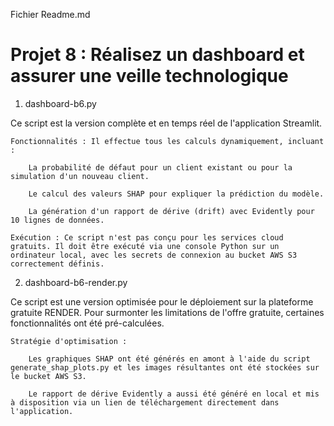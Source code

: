 Fichier Readme.md

# Projet 8 : Réalisez un dashboard  et assurer une veille technologique



1. dashboard-b6.py

Ce script est la version complète et en temps réel de l'application Streamlit.

    Fonctionnalités : Il effectue tous les calculs dynamiquement, incluant :

        La probabilité de défaut pour un client existant ou pour la simulation d'un nouveau client.

        Le calcul des valeurs SHAP pour expliquer la prédiction du modèle.

        La génération d'un rapport de dérive (drift) avec Evidently pour 10 lignes de données.

    Exécution : Ce script n'est pas conçu pour les services cloud gratuits. Il doit être exécuté via une console Python sur un ordinateur local, avec les secrets de connexion au bucket AWS S3 correctement définis.

2. dashboard-b6-render.py

Ce script est une version optimisée pour le déploiement sur la plateforme gratuite RENDER. Pour surmonter les limitations de l'offre gratuite, certaines fonctionnalités ont été pré-calculées.

    Stratégie d'optimisation :

        Les graphiques SHAP ont été générés en amont à l'aide du script generate_shap_plots.py et les images résultantes ont été stockées sur le bucket AWS S3.

        Le rapport de dérive Evidently a aussi été généré en local et mis à disposition via un lien de téléchargement directement dans l'application.

